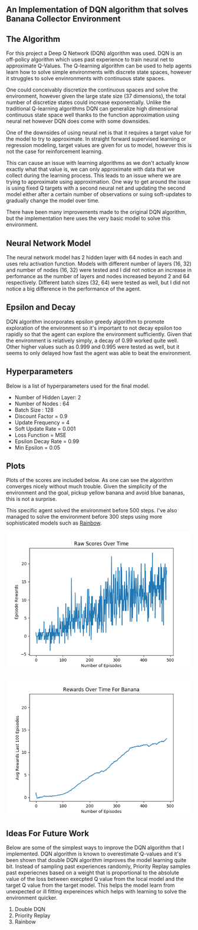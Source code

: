 
## An Implementation of DQN algorithm that solves Banana Collector Environment


## The Algorithm

For this project a Deep Q Network (DQN) algorithm was used. DQN is an off-policy algorithm which uses past experience to train neural net to approximate Q-Values. The Q-learning algorithm can be used to help agents learn how to solve simple environments with discrete state spaces, however it struggles to solve envinronments with continuous state spaces. 

One could conceivably discretize the continuous spaces and solve the environment, however given the large state size (37 dimensions), the total number of discretize states could increase exponentially. Unlike the traditional Q-learning algorithms DQN can generalize high dimensional continuous state space well thanks to the function approximation using neural net however DQN does come with some downsides.

One of the downsides of using neural net is that it requires a target value for the model to try to approximate. In straight forward supervised learning or regression modeling, target values are given for us to model, however this is not the case for reinforcement learning. 

This can cause an issue with learning algorithms as we don't actually know exactly what that value is, we can only approximate with data that we collect during the learning process. This leads to an issue where we are trying to approximate using approximation. One way to get around the issue is using fixed Q targets with a second neural net and updating the second model either after a certain number of observations or suing soft-updates to gradually change the model over time.

There have been many improvements made to the original DQN algorithm, but the implementation here uses the very basic model to solve this environment.

## Neural Network Model

The neural network model has 2 hidden layer with 64 nodes in each and uses relu activation function. Models with different number of layers (16, 32) and number of nodes (16, 32) were tested and I did not notice an increase in perfomance as the number of layers and nodes increased beyond 2 and 64 respectively. Different batch sizes (32, 64) were tested as well, but I did not notice a big difference in the performance of the agent. 

## Epsilon and Decay

DQN algorithm incorporates epsilon greedy algorithm to promote exploration of the environment so it's important to not decay epsilon too rapidly so that the agent can explore the environment sufficiently. Given that the environment is relatively simply, a decay of 0.99 worked quite well. Other higher values such as 0.999 and 0.995 were tested as well, but it seems to only delayed how fast the agent was able to beat the environment. 

## Hyperparameters

Below is a list of hyperparameters used for the final model. 

* Number of Hidden Layer: 2 
* Number of Nodes : 64
* Batch Size : 128
* Discount Factor = 0.9
* Update Frequency = 4
* Soft Update Rate = 0.001
* Loss Function = MSE
* Epsilon Decay Rate = 0.99
* Min Epsilon = 0.05


## Plots

Plots of the scores are included below. As one can see the algorithm converges nicely without much trouble. Given the simplicity of the environment and the goal, pickup yellow banana and avoid blue bananas, this is not a surprise. 

This specific agent solved the environment before 500 steps. I've also managed to solve the environment before 300 steps using more sophisticated models such as [Rainbow](https://arxiv.org/pdf/1710.02298.pdf). 

![](RawScore.png)

![](progress.png)


## Ideas For Future Work

Below are some of the simplest ways to improve the DQN algorithm that I implemented. DQN algorithm is known to overestimate Q-values and it's been shown that double DQN algorithm improves the model learning quite bit. Instead of sampling past experiences randomly, Priority Replay samples past experiecnes based on a weight that is proportional to the absolute value of the loss between execpted Q value from the local model and the target Q value from the target model. This helps the model learn from unexpected or ill fitting expereinces which helps with learning to solve the environment quicker.

1) Double DQN
2) Priority Replay
3) Rainbow
